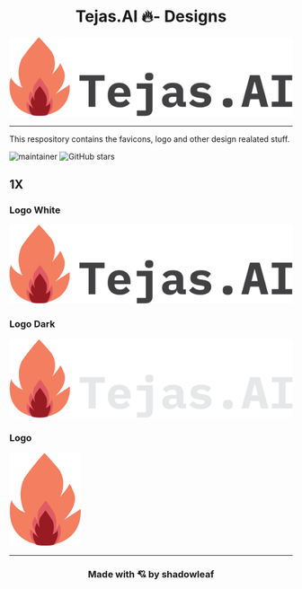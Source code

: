 <h1 align="center">Tejas.AI 🔥- Designs</h1>


<div align="center">
<img src="output/1x/logo-whitemdpi.png" >
</div>

---

This respository contains the favicons, logo and other design realated stuff.

![maintainer](https://img.shields.io/badge/maintainer-shadowleaf-blue)
![GitHub stars](https://img.shields.io/github/stars/ProjektTejas/tejas-designs?style=social)

## 1X

### Logo White

![logo-white](output/1x/logo-whitemdpi.png)

### Logo Dark

![logo-dark](output/1x/logo-darkmdpi.png)

### Logo

![logo](output/1x/logomdpi.png)

---

<h3 align="center">Made with 💘 by shadowleaf</h3>

